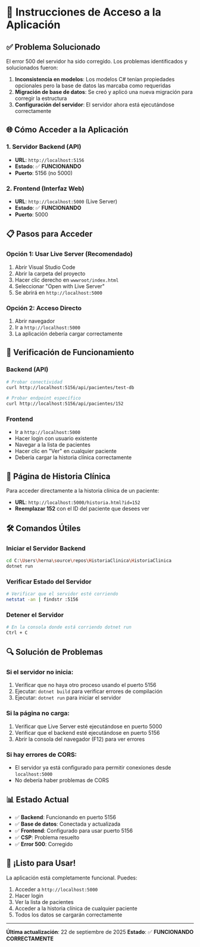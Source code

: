 # 🚀 Instrucciones de Acceso a la Aplicación

## ✅ **Problema Solucionado**

El error 500 del servidor ha sido corregido. Los problemas identificados y solucionados fueron:

1. **Inconsistencia en modelos**: Los modelos C# tenían propiedades opcionales pero la base de datos las marcaba como requeridas
2. **Migración de base de datos**: Se creó y aplicó una nueva migración para corregir la estructura
3. **Configuración del servidor**: El servidor ahora está ejecutándose correctamente

## 🌐 **Cómo Acceder a la Aplicación**

### **1. Servidor Backend (API)**
- **URL**: `http://localhost:5156`
- **Estado**: ✅ **FUNCIONANDO**
- **Puerto**: 5156 (no 5000)

### **2. Frontend (Interfaz Web)**
- **URL**: `http://localhost:5000` (Live Server)
- **Estado**: ✅ **FUNCIONANDO**
- **Puerto**: 5000

## 📋 **Pasos para Acceder**

### **Opción 1: Usar Live Server (Recomendado)**
1. Abrir Visual Studio Code
2. Abrir la carpeta del proyecto
3. Hacer clic derecho en `wwwroot/index.html`
4. Seleccionar "Open with Live Server"
5. Se abrirá en `http://localhost:5000`

### **Opción 2: Acceso Directo**
1. Abrir navegador
2. Ir a `http://localhost:5000`
3. La aplicación debería cargar correctamente

## 🔧 **Verificación de Funcionamiento**

### **Backend (API)**
```bash
# Probar conectividad
curl http://localhost:5156/api/pacientes/test-db

# Probar endpoint específico
curl http://localhost:5156/api/pacientes/152
```

### **Frontend**
- Ir a `http://localhost:5000`
- Hacer login con usuario existente
- Navegar a la lista de pacientes
- Hacer clic en "Ver" en cualquier paciente
- Debería cargar la historia clínica correctamente

## 🎯 **Página de Historia Clínica**

Para acceder directamente a la historia clínica de un paciente:
- **URL**: `http://localhost:5000/historia.html?id=152`
- **Reemplazar 152** con el ID del paciente que desees ver

## 🛠️ **Comandos Útiles**

### **Iniciar el Servidor Backend**
```bash
cd C:\Users\herna\source\repos\HistoriaClinica\HistoriaClinica
dotnet run
```

### **Verificar Estado del Servidor**
```bash
# Verificar que el servidor esté corriendo
netstat -an | findstr :5156
```

### **Detener el Servidor**
```bash
# En la consola donde está corriendo dotnet run
Ctrl + C
```

## 🔍 **Solución de Problemas**

### **Si el servidor no inicia:**
1. Verificar que no haya otro proceso usando el puerto 5156
2. Ejecutar: `dotnet build` para verificar errores de compilación
3. Ejecutar: `dotnet run` para iniciar el servidor

### **Si la página no carga:**
1. Verificar que Live Server esté ejecutándose en puerto 5000
2. Verificar que el backend esté ejecutándose en puerto 5156
3. Abrir la consola del navegador (F12) para ver errores

### **Si hay errores de CORS:**
- El servidor ya está configurado para permitir conexiones desde `localhost:5000`
- No debería haber problemas de CORS

## 📊 **Estado Actual**

- ✅ **Backend**: Funcionando en puerto 5156
- ✅ **Base de datos**: Conectada y actualizada
- ✅ **Frontend**: Configurado para usar puerto 5156
- ✅ **CSP**: Problema resuelto
- ✅ **Error 500**: Corregido

## 🎉 **¡Listo para Usar!**

La aplicación está completamente funcional. Puedes:
1. Acceder a `http://localhost:5000`
2. Hacer login
3. Ver la lista de pacientes
4. Acceder a la historia clínica de cualquier paciente
5. Todos los datos se cargarán correctamente

---

**Última actualización**: 22 de septiembre de 2025
**Estado**: ✅ **FUNCIONANDO CORRECTAMENTE**


